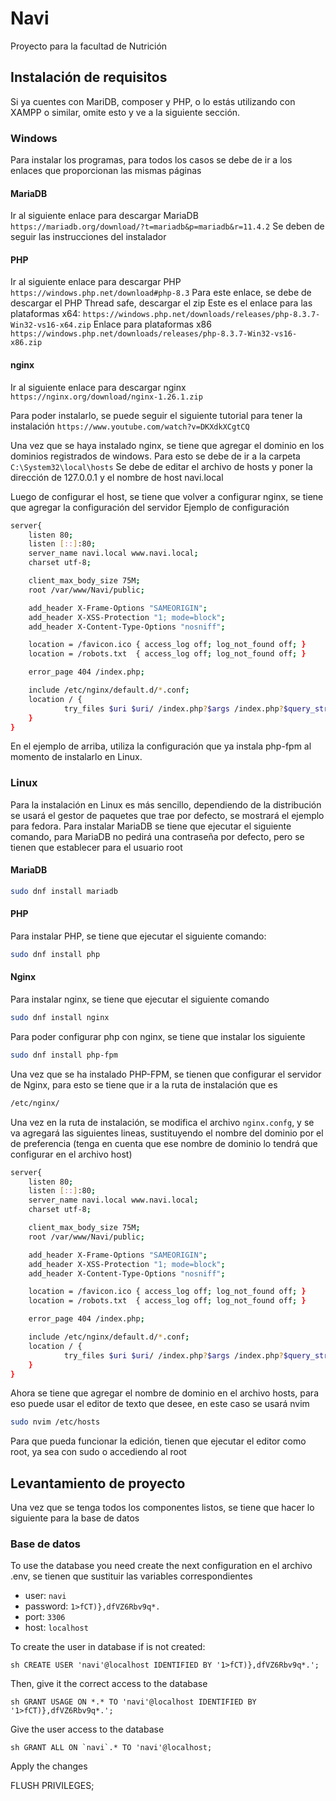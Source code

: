 # Navi

Proyecto para la facultad de Nutrición

## Instalación de requisitos
Si ya cuentes con MariDB, composer y PHP, o lo estás utilizando con XAMPP o similar,
omite esto y ve a la siguiente sección.
### Windows
Para instalar los programas, para todos los casos se debe de ir a los enlaces que proporcionan
las mismas páginas
#### MariaDB
Ir al siguiente enlace para descargar MariaDB
``https://mariadb.org/download/?t=mariadb&p=mariadb&r=11.4.2``
Se deben de seguir las instrucciones del instalador
#### PHP
Ir al siguiente enlace para descargar PHP
``https://windows.php.net/download#php-8.3``
Para este enlace, se debe de descargar el PHP Thread safe, descargar el zip
Este es el enlace para las plataformas x64:
``https://windows.php.net/downloads/releases/php-8.3.7-Win32-vs16-x64.zip``
Enlace para plataformas x86
``https://windows.php.net/downloads/releases/php-8.3.7-Win32-vs16-x86.zip``

#### nginx
Ir al siguiente enlace para descargar nginx
``https://nginx.org/download/nginx-1.26.1.zip``

Para poder instalarlo, se puede seguir el siguiente tutorial para tener la instalación
``https://www.youtube.com/watch?v=DKXdkXCgtCQ``

Una vez que se haya instalado nginx, se tiene que agregar el dominio en los dominios registrados de windows.
Para esto se debe de ir a la carpeta ``C:\System32\local\hosts``
Se debe de editar el archivo de hosts y poner la dirección de 127.0.0.1 y el nombre de host navi.local

Luego de configurar el host, se tiene que volver a configurar nginx, se tiene que agregar la configuración
del servidor
Ejemplo de configuración
```sh
server{
    listen 80;
    listen [::]:80;
    server_name navi.local www.navi.local;
    charset utf-8;

    client_max_body_size 75M;
    root /var/www/Navi/public;

    add_header X-Frame-Options "SAMEORIGIN";
    add_header X-XSS-Protection "1; mode=block";
    add_header X-Content-Type-Options "nosniff";

    location = /favicon.ico { access_log off; log_not_found off; }
    location = /robots.txt  { access_log off; log_not_found off; }

    error_page 404 /index.php;

    include /etc/nginx/default.d/*.conf;
    location / {
            try_files $uri $uri/ /index.php?$args /index.php?$query_string;
    }
}
```
En el ejemplo de arriba, utiliza la configuración que ya instala php-fpm al momento de instalarlo en Linux.

### Linux
Para la instalación en Linux es más sencillo, dependiendo de la distribución se usará el gestor de paquetes que trae por defecto, se mostrará el ejemplo para
fedora.
Para instalar MariaDB se tiene que ejecutar el siguiente comando, para MariaDB no pedirá una contraseña por defecto, pero se tienen que establecer
para el usuario root
#### MariaDB
```sh
sudo dnf install mariadb
```

#### PHP
Para instalar PHP, se tiene que ejecutar el siguiente comando:

```sh
sudo dnf install php
```

#### Nginx
Para instalar nginx, se tiene que ejecutar el siguiente comando
```sh
sudo dnf install nginx
```

Para poder configurar php con nginx, se tiene que instalar los siguiente
```sh
sudo dnf install php-fpm
```
Una vez que se ha instalado PHP-FPM, se tienen que configurar el servidor de Nginx, para esto se tiene que ir a la ruta de instalación que es
```sh
/etc/nginx/
```
Una vez en la ruta de instalación, se modifica el archivo `nginx.confg`, y se va agregará las siguientes lineas, sustituyendo 
el nombre del dominio por el de preferencia (tenga en cuenta que ese nombre de dominio lo tendrá que configurar en el archivo host)

```sh
server{
    listen 80;
    listen [::]:80;
    server_name navi.local www.navi.local;
    charset utf-8;

    client_max_body_size 75M;
    root /var/www/Navi/public;

    add_header X-Frame-Options "SAMEORIGIN";
    add_header X-XSS-Protection "1; mode=block";
    add_header X-Content-Type-Options "nosniff";

    location = /favicon.ico { access_log off; log_not_found off; }
    location = /robots.txt  { access_log off; log_not_found off; }

    error_page 404 /index.php;

    include /etc/nginx/default.d/*.conf;
    location / {
            try_files $uri $uri/ /index.php?$args /index.php?$query_string;
    }
}
```

Ahora se tiene que agregar el nombre de dominio en el archivo hosts, para eso puede usar el editor de texto que desee, en este caso se usará
nvim
```sh
sudo nvim /etc/hosts
```
Para que pueda funcionar la edición, tienen que ejecutar el editor como root, ya sea con sudo o accediendo al root

## Levantamiento de proyecto
Una vez que se tenga todos los componentes listos, se tiene que hacer lo siguiente para la base de datos

### Base de datos
To use the database you need create the next configuration en el archivo .env, se tienen que sustituir las variables 
correspondientes

- user: `navi`
- password: `1>fCT)},dfVZ6Rbv9q*.`
- port: `3306`
- host: `localhost`

To create the user in database if is not created:

```sh CREATE USER 'navi'@localhost IDENTIFIED BY '1>fCT)},dfVZ6Rbv9q*.';```

Then, give it the correct access to the database

```sh GRANT USAGE ON *.* TO 'navi'@localhost IDENTIFIED BY '1>fCT)},dfVZ6Rbv9q*.';```

Give the user access to the database

```sh GRANT ALL ON `navi`.* TO 'navi'@localhost;```

Apply the changes

FLUSH PRIVILEGES;